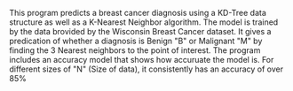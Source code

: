 This program predicts a breast cancer diagnosis using a KD-Tree data structure as well as a K-Nearest Neighbor algorithm. The model is trained by the data brovided by the Wisconsin Breast Cancer dataset. It gives a predication of whether a diagnosis is Benign "B" or Malignant "M" by finding the 3 Nearest neighbors to the point of interest. The program includes an accuracy model that shows how accuruate the model is. For different sizes of "N" (Size of data), it consistently has an accuracy of over 85%

